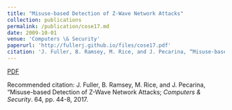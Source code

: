 ```yaml
---
title: "Misuse-based Detection of Z-Wave Network Attacks"
collection: publications
permalink: /publication/cose17.md
date: 2009-10-01
venue: 'Computers \& Security'
paperurl: 'http://fullerj.github.io/files/cose17.pdf'
citation: 'J. Fuller, B. Ramsey, M. Rice, and J. Pecarina, “Misuse-based Detection of Z-Wave Network Attacks; <i>Computers \& Security</i>. 64, pp. 44-8, 2017.'
---
```


[PDF](http://fullerj.github.io/files/cose17.pdf)

Recommended citation: J. Fuller, B. Ramsey, M. Rice, and J. Pecarina, “Misuse-based Detection of Z-Wave Network Attacks; <i>Computers \& Security</i>. 64, pp. 44-8, 2017.
